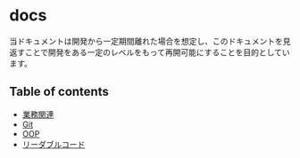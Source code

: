 # docs
当ドキュメントは開発から一定期間離れた場合を想定し、このドキュメントを見返すことで開発をある一定のレベルをもって再開可能にすることを目的としています。

## Table of contents

- [業務関連]()
- [Git]()
- [OOP]()
- [リーダブルコード]()
